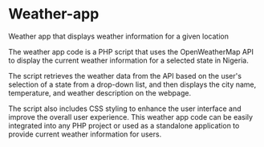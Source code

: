 # Weather-app
 Weather app that displays weather information for a given location
    
The weather app code is a PHP script that uses the OpenWeatherMap API to display the current weather information for a selected state in Nigeria.

The script retrieves the weather data from the API based on the user's selection of a state from a drop-down list, and then displays the city name, temperature, and weather description on the webpage.

The script also includes CSS styling to enhance the user interface and improve the overall user experience. This weather app code can be easily integrated into any PHP project or used as a standalone application to provide current weather information for users.
